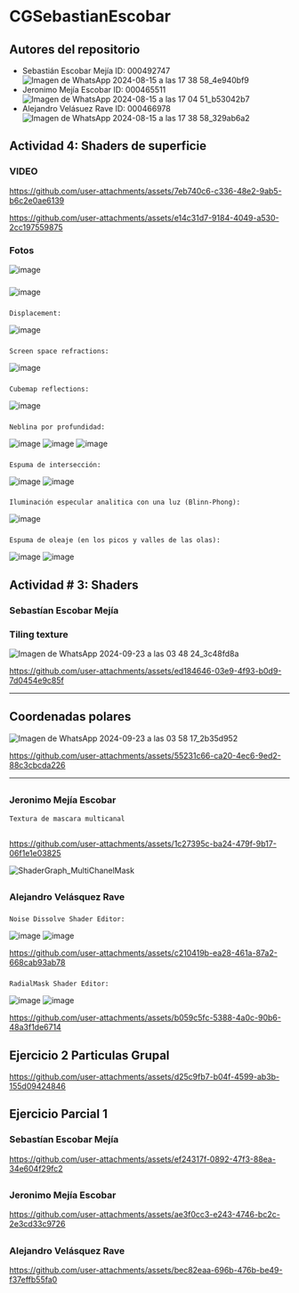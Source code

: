 # CGSebastianEscobar
## Autores del repositorio
  - Sebastián Escobar Mejía ID: 000492747
    ![Imagen de WhatsApp 2024-08-15 a las 17 38 58_4e940bf9](https://github.com/user-attachments/assets/48b43e76-8629-4532-a50e-2dd69e9e5158)
  - Jeronimo Mejía Escobar  ID: 000465511
    ![Imagen de WhatsApp 2024-08-15 a las 17 04 51_b53042b7](https://github.com/user-attachments/assets/215ffce9-4964-45cd-9198-005990afd0dd)
  - Alejandro Velásuez Rave  ID: 000466978
    ![Imagen de WhatsApp 2024-08-15 a las 17 38 58_329ab6a2](https://github.com/user-attachments/assets/993eb85e-9867-46ec-bfbe-849142c8d4ad)
###

## Actividad 4: Shaders de superficie
  ### VIDEO
  https://github.com/user-attachments/assets/7eb740c6-c336-48e2-9ab5-b6c2e0ae6139
  
  https://github.com/user-attachments/assets/e14c31d7-9184-4049-a530-2cc197559875

### Fotos
  ![image](https://github.com/user-attachments/assets/ae2558e3-c22a-47c5-904c-4a3903cb4daa)
  ###
  ![image](https://github.com/user-attachments/assets/50f830ab-76d4-4f83-bf00-b2754660c650)
### 
    Displacement:
  ![image](https://github.com/user-attachments/assets/682bb2a2-919a-480a-9206-f76b349cb201)

###
    Screen space refractions:
  ![image](https://github.com/user-attachments/assets/8f1303e1-e0a1-49cc-b3c8-15b306a2ffb0)

###
    Cubemap reflections:
 ![image](https://github.com/user-attachments/assets/81bc86bf-94b2-412b-a921-1bc6e433bfd4)

###
    Neblina por profundidad:
  ![image](https://github.com/user-attachments/assets/d43b53eb-9a05-4dca-97d5-abb297b13d7a)
  ![image](https://github.com/user-attachments/assets/2809d6ae-6e13-42fd-a68e-59019f9e8763)
  ![image](https://github.com/user-attachments/assets/7b7b3780-1e0c-4230-a952-816fd6c67a89)


###
    Espuma de intersección:
  ![image](https://github.com/user-attachments/assets/48cb091b-f30f-4211-b9e7-d6277606669b)
  ![image](https://github.com/user-attachments/assets/fee09240-2499-4f27-ab0b-a6c54d337555)

###
    Iluminación especular analitica con una luz (Blinn-Phong):
  ![image](https://github.com/user-attachments/assets/0cceacbe-0db5-4457-98dd-ebbd3c4312d0)

###
    Espuma de oleaje (en los picos y valles de las olas):
  ![image](https://github.com/user-attachments/assets/27cc2f5a-a5e8-4b5d-a370-bffb3ee0d27e)
  ![image](https://github.com/user-attachments/assets/f12359c8-9774-4945-bf93-c572297e9c72)

## Actividad # 3: Shaders

  ### Sebastían Escobar Mejía
   ### Tiling texture
   ![Imagen de WhatsApp 2024-09-23 a las 03 48 24_3c48fd8a](https://github.com/user-attachments/assets/d22b3748-2e2d-4a21-8ce1-4cb49d67d0c3)
   

https://github.com/user-attachments/assets/ed184646-03e9-4f93-b0d9-7d0454e9c85f


-------------------------
   ## Coordenadas polares
![Imagen de WhatsApp 2024-09-23 a las 03 58 17_2b35d952](https://github.com/user-attachments/assets/3d23a2ba-8cd1-409d-a459-77ba72ffb1c8)



https://github.com/user-attachments/assets/55231c66-ca20-4ec6-9ed2-88c3cbcda226




--------------------------
  ##
  ### Jeronimo Mejía Escobar
    Textura de mascara multicanal 
  ##
  https://github.com/user-attachments/assets/1c27395c-ba24-479f-9b17-06f1e1e03825

  ![ShaderGraph_MultiChanelMask](https://github.com/user-attachments/assets/575b15c1-a062-4843-ad0b-5126f23d26cd)



  ##
  ### Alejandro Velásquez Rave
  ###
    Noise Dissolve Shader Editor:
   ![image](https://github.com/user-attachments/assets/8bff4abd-130e-49be-9d05-8bd8d0e013ee)
   ![image](https://github.com/user-attachments/assets/8faeaf6d-a15e-446d-b520-6b3cfca164cf)
   
  https://github.com/user-attachments/assets/c210419b-ea28-461a-87a2-668cab93ab78
   
  ### 
    RadialMask Shader Editor:
  ![image](https://github.com/user-attachments/assets/62342840-b3b1-41b8-a734-e56b1709200f)
  ![image](https://github.com/user-attachments/assets/ff3c6092-9a53-40d3-8731-ccd5d4c6c1da)

  https://github.com/user-attachments/assets/b059c5fc-5388-4a0c-90b6-48a3f1de6714
##

## Ejercicio 2 Particulas Grupal

https://github.com/user-attachments/assets/d25c9fb7-b04f-4599-ab3b-155d09424846

##

## Ejercicio Parcial 1
  ### Sebastían Escobar Mejía
  https://github.com/user-attachments/assets/ef24317f-0892-47f3-88ea-34e604f29fc2
  ##
  ### Jeronimo Mejía Escobar
  https://github.com/user-attachments/assets/ae3f0cc3-e243-4746-bc2c-2e3cd33c9726
  ##
  ### Alejandro Velásquez Rave
  https://github.com/user-attachments/assets/bec82eaa-696b-476b-be49-f37effb55fa0
  ##












 
